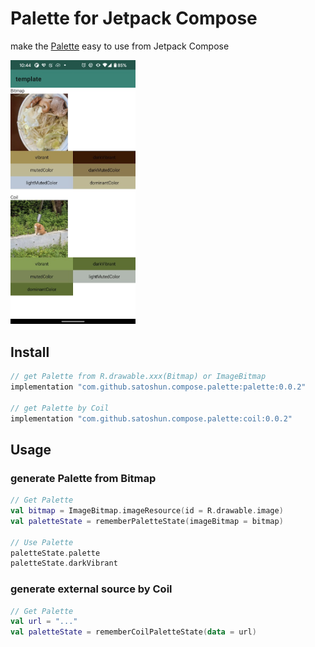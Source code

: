 # Palette for Jetpack Compose

make the [Palette](https://developer.android.com/training/material/palette-colors) easy to use from Jetpack Compose

<img src="./screenshot/sample.jpeg" width=200 />

## Install

```groovy
// get Palette from R.drawable.xxx(Bitmap) or ImageBitmap
implementation "com.github.satoshun.compose.palette:palette:0.0.2"

// get Palette by Coil
implementation "com.github.satoshun.compose.palette:coil:0.0.2"
```

## Usage

### generate Palette from Bitmap

```kotlin
// Get Palette
val bitmap = ImageBitmap.imageResource(id = R.drawable.image)
val paletteState = rememberPaletteState(imageBitmap = bitmap)

// Use Palette
paletteState.palette
paletteState.darkVibrant
```

### generate external source by Coil

```kotlin
// Get Palette
val url = "..."
val paletteState = rememberCoilPaletteState(data = url)
```
